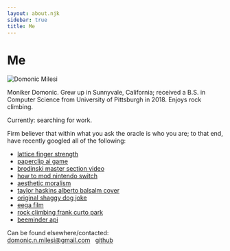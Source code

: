 ```yaml
---
layout: about.njk
sidebar: true
title: Me
---
```

<h1>Me</h1>
<picture>
  <source srcset="img/me.webp" type="image/webp" />
  <img
    class="me"
    src="img/me.jpg"
    alt="Domonic Milesi"
  />
</picture>
<p>
  Moniker Domonic. Grew up in Sunnyvale, California; received a B.S. in Computer Science from  University of Pittsburgh in 2018. Enjoys rock climbing.
</p>
  <p>Currently: searching for work.</p>
<p>
Firm believer that within what you ask the oracle is who you are; to that end, have recently googled all of the following:
  <ul>
    <li><a href="https://www.google.com/search?q=lattice+finger+strength">lattice finger strength</a></li>
    <li><a href="https://www.google.com/search?q=paperclip+ai+game">paperclip ai game</a></li>
    <li><a href="https://www.google.com/search?q=brodinski+master+section+video">brodinski master section video</a></li>
    <li><a href="https://www.google.com/search?q=how+to+mod+nintendo+switch">how to mod nintendo switch</a></li>
    <li><a href="https://www.google.com/search?q=aesthetic+moralism">aesthetic moralism</a></li>
    <li><a href="https://www.google.com/search?q=taylor+haskins+alberto+balsalm+cover">taylor haskins alberto balsalm cover</a></li>
    <li><a href="https://www.google.com/search?q=original+shaggy+dog+joke">original shaggy dog joke</a></li>
    <li><a href="https://www.google.com/search?q=eega+film">eega film</a></li>
    <li><a href="https://www.google.com/search?q=rock+climbing+frank+curto+park">rock climbing frank curto park</a></li>
    <li><a href="https://www.google.com/search?q=beeminder+api">beeminder api</a></li>
  </ul>
</p>
<p>
  Can be found elsewhere/contacted:
  <br>
  <a href="mailto:domonic.n.milesi@gmail.com?subject=whats%20good&body=yoo,%0d%0a">domonic.n.milesi@gmail.com</a>
  &nbsp;
  <a href="https://github.com/dom-o">github</a>
</p>
